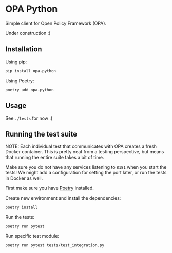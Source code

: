 # OPA Python

Simple client for Open Policy Framework (OPA).

Under construction :)

## Installation

Using pip:

    pip install opa-python
    
Using Poetry:

    poetry add opa-python

## Usage

See `./tests` for now :)

## Running the test suite

NOTE: Each individual test that communicates with OPA creates a fresh Docker
container. This is pretty neat from a testing perspective, but means that
running the entire suite takes a bit of time.

Make sure you do not have any services listening to `8181` when you start the
tests! We might add a configuration for setting the port later, or run the
tests in Docker as well.

First make sure you have [Poetry](https://python-poetry.org/) installed.

Create new environment and install the dependencies:

    poetry install
    
Run the tests:

    poetry run pytest
    
Run specific test module:

    poetry run pytest tests/test_integration.py
